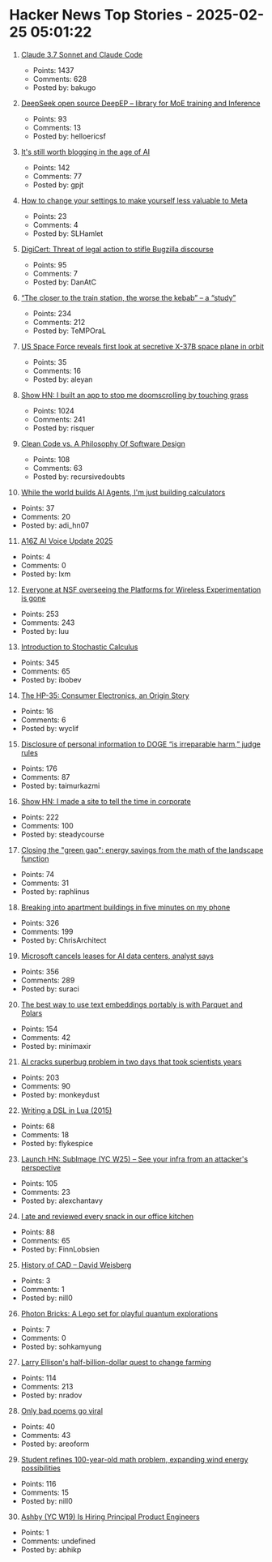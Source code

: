 # Hacker News Top Stories - 2025-02-25 05:01:22

1. [Claude 3.7 Sonnet and Claude Code](https://www.anthropic.com/news/claude-3-7-sonnet)
   - Points: 1437
   - Comments: 628
   - Posted by: bakugo

2. [DeepSeek open source DeepEP – library for MoE training and Inference](https://github.com/deepseek-ai/DeepEP)
   - Points: 93
   - Comments: 13
   - Posted by: helloericsf

3. [It's still worth blogging in the age of AI](https://www.gilesthomas.com/2025/02/blogging-in-the-age-of-ai)
   - Points: 142
   - Comments: 77
   - Posted by: gpjt

4. [How to change your settings to make yourself less valuable to Meta](https://johnoliverwantsyourraterotica.com/)
   - Points: 23
   - Comments: 4
   - Posted by: SLHamlet

5. [DigiCert: Threat of legal action to stifle Bugzilla discourse](https://bugzilla.mozilla.org/show_bug.cgi?id=1950144)
   - Points: 95
   - Comments: 7
   - Posted by: DanAtC

6. [“The closer to the train station, the worse the kebab” – a “study”](https://www.jmspae.se/write-ups/kebabs-train-stations/)
   - Points: 234
   - Comments: 212
   - Posted by: TeMPOraL

7. [US Space Force reveals first look at secretive X-37B space plane in orbit](https://www.space.com/space-force-x-37b-1st-photo-from-orbit-earth)
   - Points: 35
   - Comments: 16
   - Posted by: aleyan

8. [Show HN: I built an app to stop me doomscrolling by touching grass](https://touchgrass.now/)
   - Points: 1024
   - Comments: 241
   - Posted by: risquer

9. [Clean Code vs. A Philosophy Of Software Design](https://github.com/johnousterhout/aposd-vs-clean-code/blob/main/README.md)
   - Points: 108
   - Comments: 63
   - Posted by: recursivedoubts

10. [While the world builds AI Agents, I'm just building calculators](https://www.calcverse.live)
   - Points: 37
   - Comments: 20
   - Posted by: adi_hn07

11. [A16Z AI Voice Update 2025](https://gamma.app/docs/a16z-AI-Voice-Update-2025--ttkorld8iy6wfnj?mode=doc)
   - Points: 4
   - Comments: 0
   - Posted by: lxm

12. [Everyone at NSF overseeing the Platforms for Wireless Experimentation is gone](https://discuss.systems/@ricci/114059690609284323)
   - Points: 253
   - Comments: 243
   - Posted by: luu

13. [Introduction to Stochastic Calculus](https://jiha-kim.github.io/posts/introduction-to-stochastic-calculus/)
   - Points: 345
   - Comments: 65
   - Posted by: ibobev

14. [The HP-35: Consumer Electronics, an Origin Story](http://codex99.com/design/the-hp35.html)
   - Points: 16
   - Comments: 6
   - Posted by: wyclif

15. [Disclosure of personal information to DOGE “is irreparable harm,” judge rules](https://arstechnica.com/tech-policy/2025/02/judges-block-doge-access-to-personal-data-in-loss-for-trump-administration/)
   - Points: 176
   - Comments: 87
   - Posted by: taimurkazmi

16. [Show HN: I made a site to tell the time in corporate](https://corporate.watch)
   - Points: 222
   - Comments: 100
   - Posted by: steadycourse

17. [Closing the "green gap": energy savings from the math of the landscape function](https://terrytao.wordpress.com/2025/02/23/closing-the-green-gap-from-the-mathematics-of-the-landscape-function-to-lower-electricity-costs-for-households/)
   - Points: 74
   - Comments: 31
   - Posted by: raphlinus

18. [Breaking into apartment buildings in five minutes on my phone](https://www.ericdaigle.ca/posts/breaking-into-dozens-of-apartments-in-five-minutes/)
   - Points: 326
   - Comments: 199
   - Posted by: ChrisArchitect

19. [Microsoft cancels leases for AI data centers, analyst says](https://www.bloomberg.com/news/articles/2025-02-24/microsoft-cancels-leases-for-ai-data-centers-analyst-says)
   - Points: 356
   - Comments: 289
   - Posted by: suraci

20. [The best way to use text embeddings portably is with Parquet and Polars](https://minimaxir.com/2025/02/embeddings-parquet/)
   - Points: 154
   - Comments: 42
   - Posted by: minimaxir

21. [AI cracks superbug problem in two days that took scientists years](https://www.bbc.co.uk/news/articles/clyz6e9edy3o)
   - Points: 203
   - Comments: 90
   - Posted by: monkeydust

22. [Writing a DSL in Lua (2015)](https://leafo.net/guides/dsl-in-lua.html)
   - Points: 68
   - Comments: 18
   - Posted by: flykespice

23. [Launch HN: SubImage (YC W25) – See your infra from an attacker's perspective](undefined)
   - Points: 105
   - Comments: 23
   - Posted by: alexchantavy

24. [I ate and reviewed every snack in our office kitchen](https://www.getlago.com/blog/office-snacks)
   - Points: 88
   - Comments: 65
   - Posted by: FinnLobsien

25. [History of CAD – David Weisberg](https://www.shapr3d.com/blog/history-of-cad)
   - Points: 3
   - Comments: 1
   - Posted by: nill0

26. [Photon Bricks: A Lego set for playful quantum explorations](https://www.nottingham.ac.uk/news/photon-bricks-a-lego-set-for-playful-quantum-explorations)
   - Points: 7
   - Comments: 0
   - Posted by: sohkamyung

27. [Larry Ellison's half-billion-dollar quest to change farming](https://www.wsj.com/tech/larry-ellison-hawaii-greenhouse-farm-food-2d260e1f)
   - Points: 114
   - Comments: 213
   - Posted by: nradov

28. [Only bad poems go viral](https://donotresearch.substack.com/p/stephanie-yue-duhem-only-bad-poems)
   - Points: 40
   - Comments: 43
   - Posted by: areoform

29. [Student refines 100-year-old math problem, expanding wind energy possibilities](https://www.psu.edu/news/engineering/story/student-refines-100-year-old-math-problem-expanding-wind-energy-possibilities)
   - Points: 116
   - Comments: 15
   - Posted by: nill0

30. [Ashby (YC W19) Is Hiring Principal Product Engineers](https://www.ashbyhq.com/careers?utm_source=hn&ashby_jid=a0d8713b-b35e-468e-82a2-40e33795b318)
   - Points: 1
   - Comments: undefined
   - Posted by: abhikp

